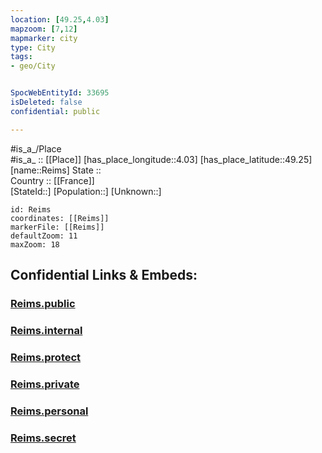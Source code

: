 ```yaml
---
location: [49.25,4.03] 
mapzoom: [7,12] 
mapmarker: city 
type: City
tags:
- geo/City


SpocWebEntityId: 33695
isDeleted: false
confidential: public

---
```

#is_a_/Place  
#is_a_ :: [[Place]] 
[has_place_longitude::4.03] 
[has_place_latitude::49.25] 
[name::Reims] 
State ::  
Country :: [[France]]  
[StateId::] 
[Population::] 
[Unknown::] 


```leaflet
id: Reims
coordinates: [[Reims]] 
markerFile: [[Reims]] 
defaultZoom: 11 
maxZoom: 18
```


## Confidential Links & Embeds: 

### [Reims.public](/_public/\Earth\Continent\Europe\Europe~West\France\regions~France\Grand_Est\departments~Grand_Est\Marne\communes~Marne\Reims\cities~ReimsReims.public.md) 

### [Reims.internal](/_internal/\Earth\Continent\Europe\Europe~West\France\regions~France\Grand_Est\departments~Grand_Est\Marne\communes~Marne\Reims\cities~ReimsReims.internal.md) 

### [Reims.protect](/_protect/\Earth\Continent\Europe\Europe~West\France\regions~France\Grand_Est\departments~Grand_Est\Marne\communes~Marne\Reims\cities~ReimsReims.protect.md) 

### [Reims.private](/_private/\Earth\Continent\Europe\Europe~West\France\regions~France\Grand_Est\departments~Grand_Est\Marne\communes~Marne\Reims\cities~ReimsReims.private.md) 

### [Reims.personal](/_personal/\Earth\Continent\Europe\Europe~West\France\regions~France\Grand_Est\departments~Grand_Est\Marne\communes~Marne\Reims\cities~ReimsReims.personal.md) 

### [Reims.secret](/_secret/\Earth\Continent\Europe\Europe~West\France\regions~France\Grand_Est\departments~Grand_Est\Marne\communes~Marne\Reims\cities~ReimsReims.secret.md)

